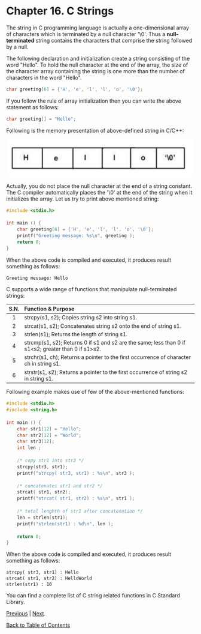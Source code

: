 # Chapter 16. C Strings

The string in C programming language is actually a one-dimensional array of characters which is terminated by a null character '\0'. Thus a **null-terminated** string contains the characters that comprise the string followed by a null.

The following declaration and initialization create a string consisting of the word "Hello". To hold the null character at the end of the array, the size of the character array containing the string is one more than the number of characters in the word "Hello".

```c
char greeting[6] = {'H', 'e', 'l', 'l', 'o', '\0'};
```

If you follow the rule of array initialization then you can write the above statement as follows:

```c
char greeting[] = "Hello";
```

Following is the memory presentation of above-defined string in C/C++:

![string](/Chapter16._C_Strings/string.png)

Actually, you do not place the null character at the end of a string constant. The C compiler automatically places the '\0' at the end of the string when it initializes the array. Let us try to print above mentioned string:

```c
#include <stdio.h>

int main () {
    char greeting[6] = {'H', 'e', 'l', 'l', 'o', '\0'};
    printf("Greeting message: %s\n", greeting );
    return 0;
}
```

When the above code is compiled and executed, it produces result something as follows:

```console
Greeting message: Hello
```

C supports a wide range of functions that manipulate null-terminated strings:

| S.N. | Function & Purpose |
|:----:|:-------------------|
| 1 | strcpy(s1, s2); Copies string s2 into string s1. |
| 2 | strcat(s1, s2); Concatenates string s2 onto the end of string s1. |
| 3 | strlen(s1); Returns the length of string s1. |
| 4 | strcmp(s1, s2); Returns 0 if s1 and s2 are the same; less than 0 if s1<s2; greater than 0 if s1>s2. |
| 5 | strchr(s1, ch); Returns a pointer to the first occurrence of character ch in string s1. |
| 6 | strstr(s1, s2); Returns a pointer to the first occurrence of string s2 in string s1. |

Following example makes use of few of the above-mentioned functions:

```c
#include <stdio.h>
#include <string.h>

int main () {
    char str1[12] = "Hello";
    char str2[12] = "World";
    char str3[12];
    int len ;

    /* copy str1 into str3 */
    strcpy(str3, str1);
    printf("strcpy( str3, str1) : %s\n", str3 );

    /* concatenates str1 and str2 */
    strcat( str1, str2);
    printf("strcat( str1, str2) : %s\n", str1 );

    /* total lenghth of str1 after concatenation */
    len = strlen(str1);
    printf("strlen(str1) : %d\n", len );

    return 0;
}
```

When the above code is compiled and executed, it produces result something as follows:

```console
strcpy( str3, str1) : Hello
strcat( str1, str2) : HelloWorld
strlen(str1) : 10
```

You can find a complete list of C string related functions in C Standard Library.

[Previous](/Chapter15._C_Pointers/README.md "Chapter 15. C Pointers") | [Next](/Chapter17._C_Structures/README.md "Chapter 17. C Structures").

[Back to Table of Contents](../README.md "Table of Contents")
